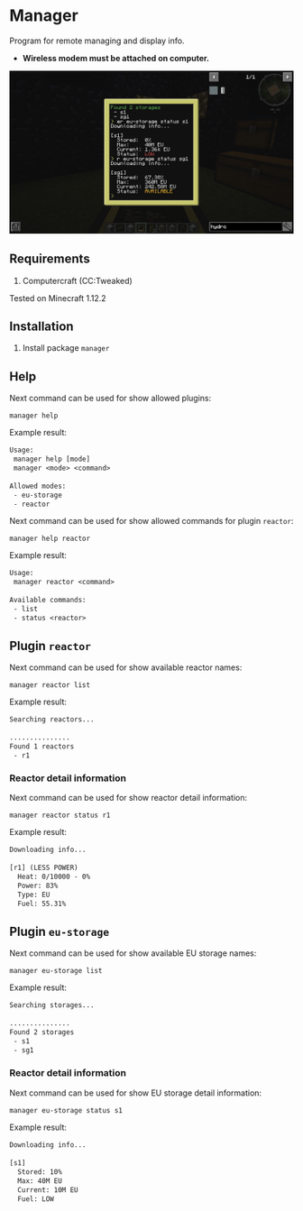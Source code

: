 # Manager

Program for remote managing and display info.

- **Wireless modem must be attached on computer.**

![Manager](../img/manager.png)

## Requirements

1. Computercraft (CC:Tweaked)

Tested on Minecraft 1.12.2

## Installation

1. Install package `manager`

## Help

Next command can be used for show allowed plugins:
```
manager help
```

Example result:
```
Usage:
 manager help [mode]
 manager <mode> <command>

Allowed modes:
 - eu-storage
 - reactor
```

Next command can be used for show allowed commands for plugin `reactor`:
```
manager help reactor
```

Example result:
```
Usage:
 manager reactor <command>

Available commands:
 - list
 - status <reactor>
```

## Plugin `reactor`

Next command can be used for show available reactor names:
```
manager reactor list
```

Example result:
```
Searching reactors...

...............
Found 1 reactors
 - r1
```

### Reactor detail information

Next command can be used for show reactor detail information:
```
manager reactor status r1
```

Example result:
```
Downloading info...

[r1] (LESS POWER)
  Heat: 0/10000 - 0%
  Power: 83%
  Type: EU
  Fuel: 55.31%
```

## Plugin `eu-storage`

Next command can be used for show available EU storage names:
```
manager eu-storage list
```

Example result:
```
Searching storages...

...............
Found 2 storages
 - s1
 - sg1
```

### Reactor detail information

Next command can be used for show EU storage detail information:
```
manager eu-storage status s1
```

Example result:
```
Downloading info...

[s1]
  Stored: 10%
  Max: 40M EU
  Current: 10M EU
  Fuel: LOW
```
